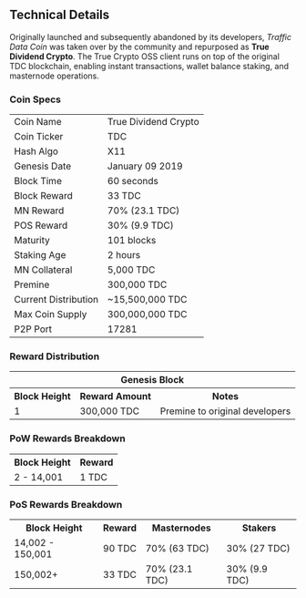 ## Technical Details

Originally launched and subsequently abandoned by its developers, <i>Traffic Data Coin</i> was taken over by the 
community and repurposed as <b>True Dividend Crypto</b>. The True Crypto OSS client runs on top of the original
TDC blockchain, enabling instant transactions, wallet balance staking, and masternode operations. 

### Coin Specs
<table>
<tr><td>Coin Name</td><td>True Dividend Crypto</td></tr>
<tr><td>Coin Ticker</td><td>TDC</td></tr>
<tr><td>Hash Algo</td><td>X11</td></tr>
<tr><td>Genesis Date</td><td>January 09 2019</td></tr>
<tr><td>Block Time</td><td>60 seconds</td></tr>
<tr><td>Block Reward</td><td>33 TDC</td></tr>
<tr><td>MN Reward</td><td>70% (23.1 TDC)</td></tr>
<tr><td>POS Reward</td><td>30% (9.9 TDC)</td></tr>
<tr><td>Maturity</td><td>101 blocks</td></tr>
<tr><td>Staking Age</td><td>2 hours</td></tr>
<tr><td>MN Collateral</td><td>5,000 TDC</td></tr>
<tr><td>Premine</td><td>300,000 TDC</td></tr>
<tr><td>Current Distribution</td><td>~15,500,000 TDC</td></tr>
<tr><td>Max Coin Supply</td><td>300,000,000 TDC</td></tr>
<tr><td>P2P Port</td><td>17281</td></tr>
</table>

### Reward Distribution
<table>
<th colspan=3>Genesis Block</th>
<tr><th>Block Height</th><th>Reward Amount</th><th>Notes</th></tr>
<tr><td>1</td><td>300,000 TDC</td><td>Premine to original developers</td></tr>
</table>

### PoW Rewards Breakdown
<table>
<th>Block Height</th><th>Reward</th>
<tr><td>2 - 14,001</td><td>1 TDC</td>
</table>

### PoS Rewards Breakdown
<table>
<th>Block Height</th><th>Reward</th><th>Masternodes</th><th>Stakers</th>
<tr><td>14,002 - 150,001</td><td>90 TDC</td><td>70% (63 TDC)</td><td>30% (27 TDC)</td></tr>
<tr><td>150,002+</td><td>33 TDC</td><td>70% (23.1 TDC)</td><td>30% (9.9 TDC)</td></tr>
</table>